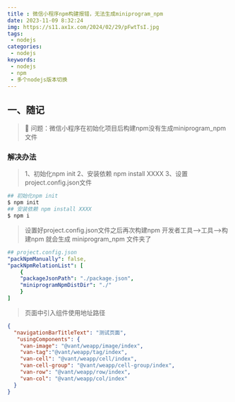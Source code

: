 ```yaml
---
title : 微信小程序npm构建报错，无法生成miniprogram_npm
date: 2023-11-09 8:32:24
img: https://s11.ax1x.com/2024/02/29/pFwtTsI.jpg
tags:
 - nodejs
categories: 
 - nodejs
keywords:
 - nodejs
 - npm
 - 多个nodejs版本切换
---
```

## 一、随记
> 🎯 问题：微信小程序在初始化项目后构建npm没有生成miniprogram_npm文件

### 解决办法
> 1、初始化npm init
> 2、安装依赖 npm install XXXX
> 3、设置project.config.json文件

```bash
## 初始化npm init
$ npm init
## 安装依赖 npm install XXXX
$ npm i

```

> 设置好project.config.json文件之后再次构建npm
> 开发者工具–>工具–>构建npm 就会生成 miniprogram_npm 文件夹了

```yml
## project.config.json
"packNpmManually": false,
"packNpmRelationList": [
    {
    "packageJsonPath": "./package.json",
    "miniprogramNpmDistDir": "./"
    }
]

```

> 页面中引入组件使用地址路径

```json
{
  "navigationBarTitleText": "测试页面",
   "usingComponents": {
    "van-image": "@vant/weapp/image/index",
    "van-tag":"@vant/weapp/tag/index",
    "van-cell": "@vant/weapp/cell/index",
    "van-cell-group": "@vant/weapp/cell-group/index",
    "van-row": "@vant/weapp/row/index",
    "van-col": "@vant/weapp/col/index"
  }
}

```